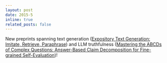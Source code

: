 ```yaml
---
layout: post
date: 2015-5
inline: true
related_posts: false
---
```


New preprints spanning text generation ([Expository Text Generation: Imitate, Retrieve, Paraphrase](https://arxiv.org/abs/2305.03276)) and LLM truthfulness ([Mastering the ABCDs of Complex Questions: Answer-Based Claim Decomposition for Fine-grained Self-Evaluation](https://arxiv.org/abs/2305.14750))!
